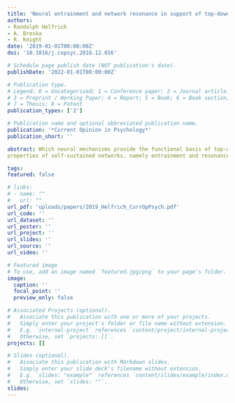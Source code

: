 ```yaml
---
title: 'Neural entrainment and network resonance in support of top-down guided attention'
authors:
- Randolph Helfrich
- A. Breska
- R. Knight
date: '2019-01-01T00:00:00Z'
doi: '10.1016/j.copsyc.2018.12.016'

# Schedule page publish date (NOT publication's date).
publishDate: '2022-01-01T00:00:00Z'

# Publication type.
# Legend: 0 = Uncategorized; 1 = Conference paper; 2 = Journal article;
# 3 = Preprint / Working Paper; 4 = Report; 5 = Book; 6 = Book section;
# 7 = Thesis; 8 = Patent
publication_types: ['2']

# Publication name and optional abbreviated publication name.
publication: '*Current Opinion in Psychology*'
publication_short: ''

abstract: Which neural mechanisms provide the functional basis of top-down guided cognitive control? Here, we review recent evidence that suggest that the neural basis of attention is
properties of self-sustained networks, namely entrainment and resonance, and how these shape the timescale of attentional control. Several recent findings revealed theta-band (3–8 Hz) dynamics in top-down guided behavior. These reports were paralleled by intracranial recordings, which implicated theta oscillations in the organization of functional attention networks. We discuss how the intrinsic network architecture shapes covert attentional sampling as well as overt behavior. Taken together, we posit that theta rhythmicity is an inherent feature of the attention network in support of top-down guided goal-directed behavior.

tags:
featured: false

# links:
# - name: ""
#   url: ""
url_pdf: 'uploads/papers/2019_Helfrich_CurrOpPsych.pdf'
url_code: ''
url_dataset: ''
url_poster: ''
url_project: ''
url_slides: ''
url_source: ''
url_video: ''

# Featured image
# To use, add an image named `featured.jpg/png` to your page's folder.
image:
  caption: ''
  focal_point: ''
  preview_only: false

# Associated Projects (optional).
#   Associate this publication with one or more of your projects.
#   Simply enter your project's folder or file name without extension.
#   E.g. `internal-project` references `content/project/internal-project/index.md`.
#   Otherwise, set `projects: []`.
projects: []

# Slides (optional).
#   Associate this publication with Markdown slides.
#   Simply enter your slide deck's filename without extension.
#   E.g. `slides: "example"` references `content/slides/example/index.md`.
#   Otherwise, set `slides: ""`.
slides:
---
```


